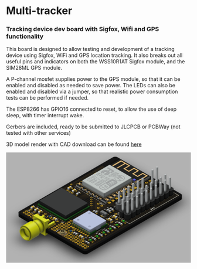 # Multi-tracker

### Tracking device dev board with Sigfox, Wifi and GPS functionality

This board is designed to allow testing and development of a tracking device using Sigfox, WiFi and GPS location tracking. It also breaks out all useful pins and indicators on both the WSS10R1AT Sigfox module, and the SIM28ML GPS module.

A P-channel mosfet supplies power to the GPS module, so that it can be enabled and disabled as needed to save power. The LEDs can also be enabled and disabled via a jumper, so that realistic power consumption tests can be performed if needed.

The ESP8266 has GPIO16 connected to reset, to allow the use of deep sleep, with timer interrupt wake.

Gerbers are included, ready to be submitted to JLCPCB or PCBWay (not tested with other services)

3D model render with CAD download can be found [here](https://a360.co/2Z3gr4b)

![Render](./images/tracker-brd-v1.png?raw=true)

